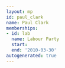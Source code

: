 ```yaml
---
layout: mp
id: paul_clark
name: Paul Clark
memberships:
- id: lab
  name: Labour Party
  start: 
  end: '2010-03-30'
autogenerated: true
---
```

